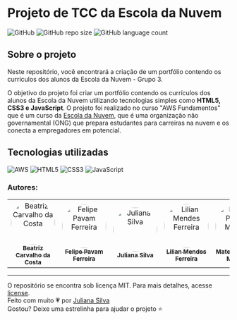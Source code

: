 # Projeto de TCC da Escola da Nuvem

![GitHub](https://img.shields.io/github/license/juxxnn/tcc-escoladanuvem)
![GitHub repo size](https://img.shields.io/github/repo-size/juxxnn/tcc-escoladanuvem)
![GitHub language count](https://img.shields.io/github/languages/count/juxxnn/tcc-escoladanuvem)


## Sobre o projeto
Neste repositório, você encontrará a criação de um portfólio contendo os currículos dos alunos da Escola da Nuvem - Grupo 3.

O objetivo do projeto foi criar um portfólio contendo os currículos dos alunos da Escola da Nuvem utilizando tecnologias simples como <b>HTML5, CSS3 e JavaScript</b>. O projeto foi realizado no curso "AWS Fundamentos" que é um curso da [Escola da Nuvem](https://escoladanuvem.org/), que é uma organização não governamental (ONG) que prepara estudantes para carreiras na nuvem e os conecta a empregadores em potencial.


## Tecnologias utilizadas
![AWS](https://img.shields.io/badge/AWS-%23FF9900.svg?style=for-the-badge&logo=amazon-aws&logoColor=white)
![HTML5](https://img.shields.io/badge/html5-%23E34F26.svg?style=for-the-badge&logo=html5&logoColor=white)
![CSS3](https://img.shields.io/badge/css3-%231572B6.svg?style=for-the-badge&logo=css3&logoColor=white)
![JavaScript](https://img.shields.io/badge/javascript-%23323330.svg?style=for-the-badge&logo=javascript&logoColor=%23F7DF1E)


### Autores: 
<table>
<tr>
<td align="center"><a href="https://github.com/"><img style="border-radius: 50%;" src="https://github.com/" width="100px;" alt="Beatriz Carvalho da Costa"/><br /><sub><b>Beatriz Carvalho da Costa</b></sub></a><br/></td>
<td align="center"><a href="https://github.com/"><img style="border-radius: 50%;" src="https://github.com/" width="100px;" alt="Felipe Pavam Ferreira"/><br /><sub><b>Felipe Pavam Ferreira </b></sub></a><br/></td> 
<td align="center"><a href="https://github.com/juxxnn"><img style="border-radius: 50%;" src="https://github.com/juxxnn.png" width="100px;" alt="Juliana Silva"/><br /><sub><b>Juliana Silva</b></sub></a><br/></td> 
<td align="center"><a href="https://github.com/"><img style="border-radius: 50%;" src="https://github.com/" width="100px;" alt="Lilian Mendes Ferreira"/><br /><sub><b>Lilian Mendes Ferreira</b></sub></a><br/></td> 
<td align="center"><a href="https://github.com/"><img style="border-radius: 50%;" src="https://github.com/" width="100px;" alt="Mateus Pereira Moreira"/><br /><sub><b>Mateus Pereira Moreira</b></sub></a><br/></td>
 <td align="center"><a href="https://github.com/"><img style="border-radius: 50%;" src="https://github.com/" width="100px;" alt="Roxelle Lamour de Oliveira Sass "/><br /><sub><b>Roxelle Lamour de Oliveira Sass </b></sub></a><br/></td>
</table>


-------------------
O repositório se encontra sob licença MIT. Para mais detalhes, acesse <a href="https://github.com/juxxnn/tcc-escoladanuvem/blob/main/LICENSE">license</a>.
<br>
Feito com muito 💗 por <a href="https://github.com/juxxnn">Juliana Silva</a>
<br>
Gostou? Deixe uma estrelinha para ajudar o projeto ⭐
